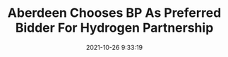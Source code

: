 ---
"title": "Aberdeen Chooses BP As Preferred Bidder For Hydrogen Partnership"
"date": "2021-10-26 9:33:19"
"feed_name": "RIGZONE"
"feed_website": "http://www.rigzone.com/"
"feed_rss": "http://www.rigzone.com/news/rss/rigzone_latest.aspx"
"link": "https://www.rigzone.com/news/aberdeen_chooses_bp_as_preferred_bidder_for_hydrogen_partnership-26-oct-2021-166815-article/?rss=true"
"source": "None"
"file": "_posts/2021-1-1-fba4e9e70d8f70724c368e2f309a48dc10473810.md"
"accident": "0"
"drilling": "0"
"dead": "0"
"injured": "0"
"arrested": "0"
"place": "unknown place"
"where": "unknown site"
"causes": "unknown"
"place_uri": "unknown place"
---